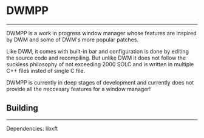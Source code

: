 # DWMPP
----

DWMPP is a work in progress window manager whose features 
are inspired by DWM and some of DWM's more popular patches. 

Like DWM, it comes with built-in bar and configuration is done
by editing the source code and recompiling. But unlike DWM it does
not follow the suckless philosophy of not exceeding 2000 SOLC and is 
written in multiple C++ files insted of single C file.

DWMPP is currently in deep stages of development and currently does not provide
all the neccesary features for a window manager!


## Building
----
Dependencies:
    libxft



